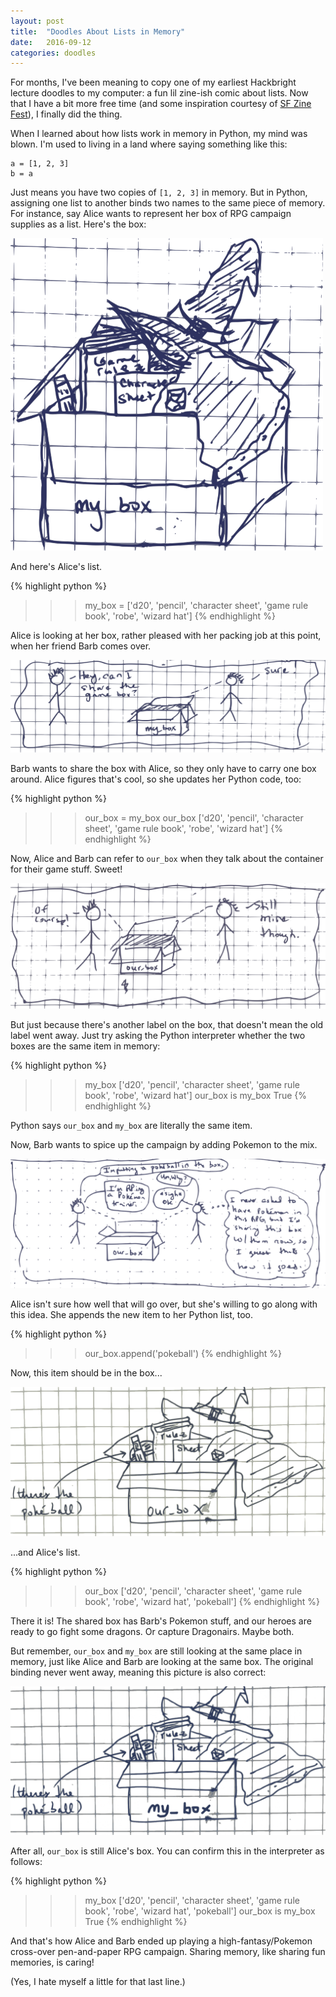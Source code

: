 ```yaml
---
layout: post
title:  "Doodles About Lists in Memory"
date:   2016-09-12
categories: doodles
---
```


For months, I've been meaning to copy one of my earliest Hackbright lecture doodles
to my computer: a fun lil zine-ish comic about lists. Now that I have a bit more free time 
(and some inspiration courtesy of [SF Zine Fest](https://twitter.com/sfzinefest)),
I finally did the thing.

When I learned about how lists work in memory in Python, my mind was blown. I'm used to
living in a land where saying something like this:

```
a = [1, 2, 3]
b = a
``` 

Just means you have two copies of `[1, 2, 3]` in memory. But in Python, assigning one list to 
another binds two names to the same piece of memory. For instance, say Alice wants to 
represent her box of RPG campaign supplies as a list. Here's the box:

![A box (list) of game stuff.](https://raw.githubusercontent.com/jgriffith23/jgriffith23.github.io/39bf3201d1cbb4b8ffab254f864c3464b292e2f2/assets/my_box.png)

And here's Alice's list.

{% highlight python %}
>>> my_box = ['d20', 'pencil', 'character sheet', 'game rule book', 'robe', 'wizard hat']
{% endhighlight %}

Alice is looking at her box, rather pleased with her packing job at this point, when 
her friend Barb comes over.

![Can we share?](https://raw.githubusercontent.com/jgriffith23/jgriffith23.github.io/master/assets/can_we_share.png)

Barb wants to share the box with Alice, so they only have to carry one box around.
Alice figures that's cool, so she updates her Python code, too:

{% highlight python %}
>>> our_box = my_box
>>> our_box
['d20', 'pencil', 'character sheet', 'game rule book', 'robe', 'wizard hat']
{% endhighlight %}

Now, Alice and Barb can refer to `our_box` when they talk about the container for
their game stuff. Sweet!

![Still my_box, but okay.](https://raw.githubusercontent.com/jgriffith23/jgriffith23.github.io/39bf3201d1cbb4b8ffab254f864c3464b292e2f2/assets/still_mine.png)

But just because there's another label on the box, that doesn't
mean the old label went away. Just try asking the Python interpreter whether
the two boxes are the same item in memory:

{% highlight python %}
>>> my_box
['d20', 'pencil', 'character sheet', 'game rule book', 'robe', 'wizard hat']
>>> our_box is my_box
True
{% endhighlight %}

Python says `our_box` and `my_box` are literally the same item. 

Now, Barb wants to spice up the campaign by adding Pokemon to the mix.

![Let's add a Pokeball, ok?](https://raw.githubusercontent.com/jgriffith23/jgriffith23.github.io/39bf3201d1cbb4b8ffab254f864c3464b292e2f2/assets/pokeball.png)

Alice isn't sure how well that will go over, but she's willing to go along with this idea.
She appends the new item to her Python list, too.

{% highlight python %}
>>> our_box.append('pokeball')
{% endhighlight %}

Now, this item should be in the box...

![This box is my life now.](https://raw.githubusercontent.com/jgriffith23/jgriffith23.github.io/39bf3201d1cbb4b8ffab254f864c3464b292e2f2/assets/our_box.png)

...and Alice's list.

{% highlight python %}
>>> our_box
['d20', 'pencil', 'character sheet', 'game rule book', 'robe', 'wizard hat', 'pokeball']
{% endhighlight %}

There it is! The shared box has Barb's Pokemon stuff, and our heroes are ready to go
fight some dragons. Or capture Dragonairs. Maybe both.

But remember, `our_box` and `my_box` are still looking at the same place in memory, just
like Alice and Barb are looking at the same box. The original binding never went away, 
meaning this picture is also correct:

![But this is also true.](https://raw.githubusercontent.com/jgriffith23/jgriffith23.github.io/39bf3201d1cbb4b8ffab254f864c3464b292e2f2/assets/g4147.png)

After all, `our_box` is still Alice's box. You can confirm this in the interpreter
as follows:

{% highlight python %}
>>> my_box
['d20', 'pencil', 'character sheet', 'game rule book', 'robe', 'wizard hat', 'pokeball']
>>> our_box is my_box
True
{% endhighlight %}

And that's how Alice and Barb ended up playing a high-fantasy/Pokemon cross-over
pen-and-paper RPG campaign. Sharing memory, like sharing fun memories, is caring!

(Yes, I hate myself a little for that last line.)